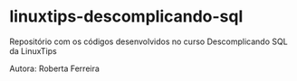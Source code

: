 # linuxtips-descomplicando-sql
Repositório com os códigos desenvolvidos no curso Descomplicando SQL da LinuxTips

Autora: Roberta Ferreira

